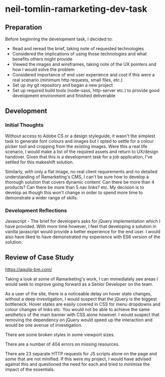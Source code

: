 # neil-tomlin-ramarketing-dev-task

## Preparation
Before beginning the development task, I decided to:
 - Read and reread the brief, taking note of requested technologies
 - Considered the implications of using those technologies and what benefits others might provide
 - Viewed the images and wireframes, taking note of the UX pointers and how I would solve the problem
 - Considered importance of end user experience and cost if this were a real scenario (minimum http requests, small files, etc.)
 - Set up my git repository and began a new project
 - Set up required build tools (node-sass, http-server etc.) to provide good development environment and finished deliverable
 
 ## Development
 ### Initial Thoughts
 Without access to Adobe CS or a design styleguide, it wasn't the simplest task to generate font colours and images but I opted to settle for a colour picker tool and cropping from the existing images. Were this a real life scenario, I would make a list of the required assets and return to UX/design handover. Given that this is a development task for a job application, I've settled for this makeshift solution.
 
 Similarly, with only a flat image, no real client requirements and no detailed understanding of Ramarketing's CMS, I can't be sure how to develop a thorough solution that covers dynamic content: Can there be more than 4 products? Can there be more than 5 nav links? etc. My decision is to develop as though this won't change in order to spend more time to demonstrate a wider range of skills.
  
 ### Development Reflections
 Javascript - The brief for developers asks for jQuery implementation which I have provided. With more time however, I feel that developing a solution in vanilla javascript would provide a better experience for the end user. I would also have liked to have demonstrated my experience with ES6 version of the solution.
 
 ## Review of Case Study
  https://aquila-bm.com/
  
  Taking a look at some of Ramarketing's work, I can immediately see areas I would seek to improve going forward as a Senior Developer on the team.
  
  As a user of the site, there is a noticeable delay on hover state changes, without a deep investigation, I would suspect that the jQuery is the biggest bottleneck. Hover states are easily covered in CSS for menu dropdowns and colour changes of links etc. You would not be able to achieve the same aesthetics of the main banner with CSS alone however. I would suspect that removing the dependency on jQuery would speed up the interaction and would be one avenue of investigation.
  
  There are some broken styles in some viewport sizes. 
  
  There are a number of 404 errors on missing resources.
  
  There are 23 separate HTTP requests for JS scripts alone on the page and some that are not minified. If this were my project, I would have advised against this and questioned the need for each and tried to minimise the impact of the essentials.
  